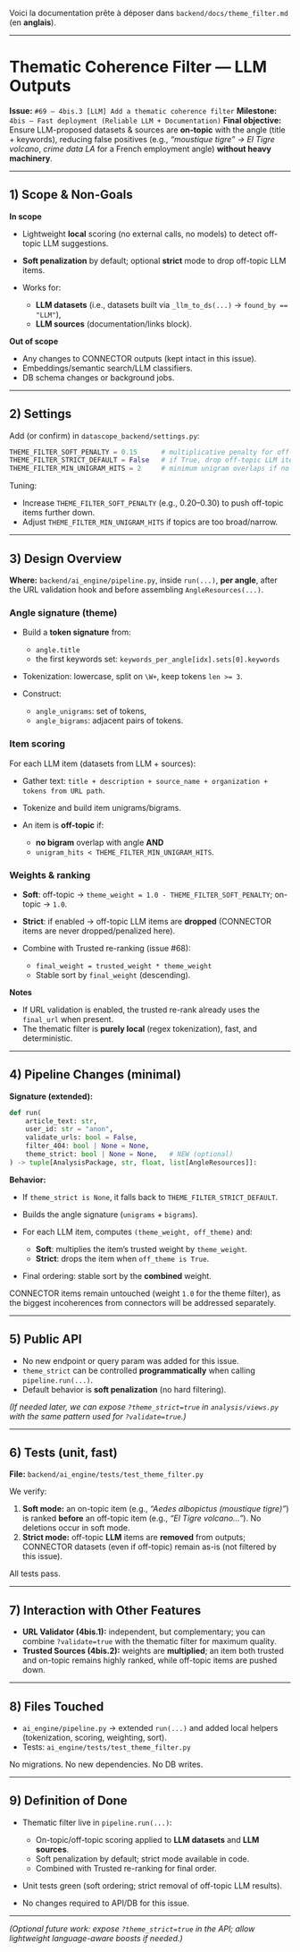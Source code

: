 Voici la documentation prête à déposer dans `backend/docs/theme_filter.md` (en **anglais**).

---

# Thematic Coherence Filter — LLM Outputs

**Issue:** `#69 — 4bis.3 [LLM] Add a thematic coherence filter`
**Milestone:** `4bis – Fast deployment (Reliable LLM + Documentation)`
**Final objective:** Ensure LLM-proposed datasets & sources are **on-topic** with the angle (title + keywords), reducing false positives (e.g., *“moustique tigre” → El Tigre volcano*, *crime data LA* for a French employment angle) **without heavy machinery**.

---

## 1) Scope & Non-Goals

**In scope**

* Lightweight **local** scoring (no external calls, no models) to detect off-topic LLM suggestions.
* **Soft penalization** by default; optional **strict** mode to drop off-topic LLM items.
* Works for:

  * **LLM datasets** (i.e., datasets built via `_llm_to_ds(...)` → `found_by == "LLM"`),
  * **LLM sources** (documentation/links block).

**Out of scope**

* Any changes to CONNECTOR outputs (kept intact in this issue).
* Embeddings/semantic search/LLM classifiers.
* DB schema changes or background jobs.

---

## 2) Settings

Add (or confirm) in `datascope_backend/settings.py`:

```python
THEME_FILTER_SOFT_PENALTY = 0.15      # multiplicative penalty for off-topic (soft mode)
THEME_FILTER_STRICT_DEFAULT = False   # if True, drop off-topic LLM items by default
THEME_FILTER_MIN_UNIGRAM_HITS = 2     # minimum unigram overlaps if no bigram match
```

Tuning:

* Increase `THEME_FILTER_SOFT_PENALTY` (e.g., 0.20–0.30) to push off-topic items further down.
* Adjust `THEME_FILTER_MIN_UNIGRAM_HITS` if topics are too broad/narrow.

---

## 3) Design Overview

**Where:** `backend/ai_engine/pipeline.py`, inside `run(...)`, **per angle**, after the URL validation hook and before assembling `AngleResources(...)`.

### Angle signature (theme)

* Build a **token signature** from:

  * `angle.title`
  * the first keywords set: `keywords_per_angle[idx].sets[0].keywords`
* Tokenization: lowercase, split on `\W+`, keep tokens `len >= 3`.
* Construct:

  * `angle_unigrams`: set of tokens,
  * `angle_bigrams`: adjacent pairs of tokens.

### Item scoring

For each LLM item (datasets from LLM + sources):

* Gather text: `title + description + source_name + organization + tokens from URL path`.
* Tokenize and build item unigrams/bigrams.
* An item is **off-topic** if:

  * **no bigram** overlap with angle **AND**
  * `unigram_hits < THEME_FILTER_MIN_UNIGRAM_HITS`.

### Weights & ranking

* **Soft**: off-topic → `theme_weight = 1.0 - THEME_FILTER_SOFT_PENALTY`; on-topic → `1.0`.
* **Strict**: if enabled → off-topic LLM items are **dropped** (CONNECTOR items are never dropped/penalized here).
* Combine with Trusted re-ranking (issue #68):

  * `final_weight = trusted_weight * theme_weight`
  * Stable sort by `final_weight` (descending).

**Notes**

* If URL validation is enabled, the trusted re-rank already uses the `final_url` when present.
* The thematic filter is **purely local** (regex tokenization), fast, and deterministic.

---

## 4) Pipeline Changes (minimal)

**Signature (extended):**

```python
def run(
    article_text: str,
    user_id: str = "anon",
    validate_urls: bool = False,
    filter_404: bool | None = None,
    theme_strict: bool | None = None,   # NEW (optional)
) -> tuple[AnalysisPackage, str, float, list[AngleResources]]:
```

**Behavior:**

* If `theme_strict is None`, it falls back to `THEME_FILTER_STRICT_DEFAULT`.
* Builds the angle signature (`unigrams` + `bigrams`).
* For each LLM item, computes `(theme_weight, off_theme)` and:

  * **Soft**: multiplies the item’s trusted weight by `theme_weight`.
  * **Strict**: drops the item when `off_theme is True`.
* Final ordering: stable sort by the **combined** weight.

CONNECTOR items remain untouched (weight `1.0` for the theme filter), as the biggest incoherences from connectors will be addressed separately.

---

## 5) Public API

* No new endpoint or query param was added for this issue.
* `theme_strict` can be controlled **programmatically** when calling `pipeline.run(...)`.
* Default behavior is **soft penalization** (no hard filtering).

*(If needed later, we can expose `?theme_strict=true` in `analysis/views.py` with the same pattern used for `?validate=true`.)*

---

## 6) Tests (unit, fast)

**File:** `backend/ai_engine/tests/test_theme_filter.py`

We verify:

1. **Soft mode:** an on-topic item (e.g., *“Aedes albopictus (moustique tigre)”*) is ranked **before** an off-topic item (e.g., *“El Tigre volcano…”*). No deletions occur in soft mode.
2. **Strict mode:** off-topic **LLM** items are **removed** from outputs; CONNECTOR datasets (even if off-topic) remain as-is (not filtered by this issue).

All tests pass.

---

## 7) Interaction with Other Features

* **URL Validator (4bis.1):** independent, but complementary; you can combine `?validate=true` with the thematic filter for maximum quality.
* **Trusted Sources (4bis.2):** weights are **multiplied**; an item both trusted and on-topic remains highly ranked, while off-topic items are pushed down.

---

## 8) Files Touched

* `ai_engine/pipeline.py` → extended `run(...)` and added local helpers (tokenization, scoring, weighting, sort).
* Tests: `ai_engine/tests/test_theme_filter.py`

No migrations. No new dependencies. No DB writes.

---

## 9) Definition of Done

* Thematic filter live in `pipeline.run(...)`:

  * On-topic/off-topic scoring applied to **LLM datasets** and **LLM sources**.
  * Soft penalization by default; strict mode available in code.
  * Combined with Trusted re-ranking for final order.
* Unit tests green (soft ordering; strict removal of off-topic LLM results).
* No changes required to API/DB for this issue.

---

*(Optional future work: expose `?theme_strict=true` in the API; allow lightweight language-aware boosts if needed.)*

